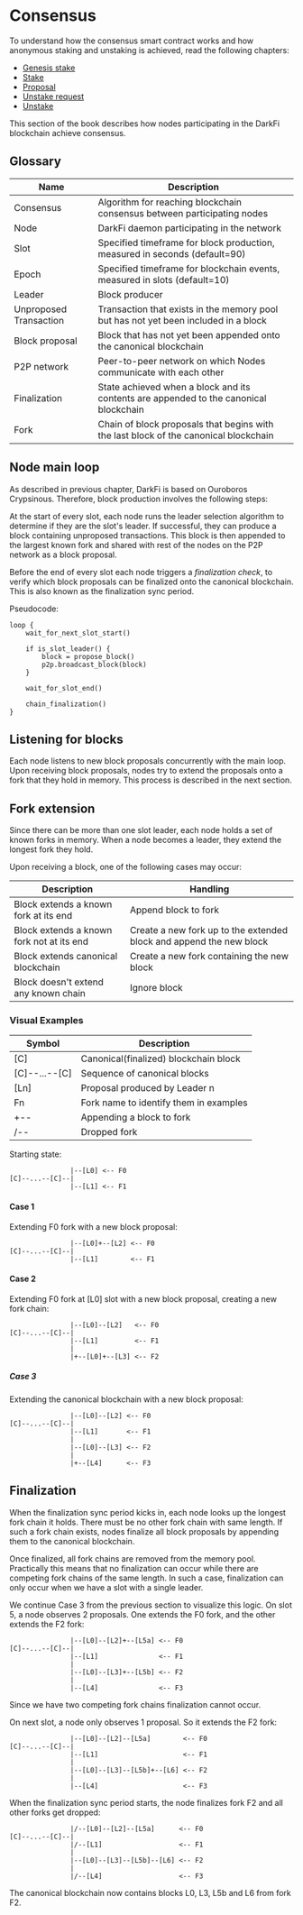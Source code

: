 # Consensus

To understand how the consensus smart contract works and how anonymous
staking and unstaking is achieved, read the following chapters:

* [Genesis stake](consensus/genesis_stake.md)
* [Stake](consensus/stake.md)
* [Proposal](consensus/proposal.md)
* [Unstake request](consensus/unstake_request.md)
* [Unstake](consensus/unstake.md)

This section of the book describes how nodes participating in the DarkFi
blockchain achieve consensus.

## Glossary

| Name                   | Description                                                                               |
|------------------------|-------------------------------------------------------------------------------------------|
| Consensus              | Algorithm for reaching blockchain consensus between participating nodes                   |
| Node                   | DarkFi daemon participating in the network                                                |
| Slot                   | Specified timeframe for block production, measured in seconds (default=90)                |
| Epoch                  | Specified timeframe for blockchain events, measured in slots (default=10)                 |
| Leader                 | Block producer                                                                            |
| Unproposed Transaction | Transaction that exists in the memory pool but has not yet been included in a block       |
| Block proposal         | Block that has not yet been appended onto the canonical blockchain                        |
| P2P network            | Peer-to-peer network on which Nodes communicate with each other                            |
| Finalization           | State achieved when a block and its contents are appended to the canonical blockchain     |
| Fork                   | Chain of block proposals that begins with the last block of the canonical blockchain      |

## Node main loop

As described in previous chapter, DarkFi is based on Ouroboros
Crypsinous. Therefore, block production involves the following steps:

At the start of every slot, each node runs the leader selection algorithm
to determine if they are the slot's leader. If successful, they can
produce a block containing unproposed transactions. This block is then
appended to the largest known fork and shared with rest of the nodes on
the P2P network as a block proposal.

Before the end of every slot each node triggers a _finalization check_,
to verify which block proposals can be finalized onto the canonical
blockchain. This is also known as the finalization sync period.

Pseudocode:
```
loop {
    wait_for_next_slot_start()

    if is_slot_leader() {
        block = propose_block()
        p2p.broadcast_block(block)
    }

    wait_for_slot_end()

    chain_finalization()
}
```

## Listening for blocks

Each node listens to new block proposals concurrently with the main
loop. Upon receiving block proposals, nodes try to extend the proposals
onto a fork that they hold in memory. This process is described in the
next section.

## Fork extension

Since there can be more than one slot leader, each node holds a set of
known forks in memory.  When a node becomes a leader, they extend the
longest fork they hold. 

Upon receiving a block, one of the following cases may occur:

| Description                               | Handling                                                            |
|-------------------------------------------|---------------------------------------------------------------------|
| Block extends a known fork at its end     | Append block to fork                                                |
| Block extends a known fork not at its end | Create a new fork up to the extended block and append the new block |
| Block extends canonical blockchain        | Create a new fork containing the new block                          |
| Block doesn't extend any known chain      | Ignore block                                                        |

### Visual Examples

| Symbol        | Description                            |
|---------------|----------------------------------------|
| [C]           | Canonical(finalized) blockchain block  |
| [C]--...--[C] | Sequence of canonical blocks           |
| [Ln]          | Proposal produced by Leader n          |
| Fn            | Fork name to identify them in examples |
| +--           | Appending a block to fork              |
| /--           | Dropped fork                           |

Starting state:

                   |--[L0] <-- F0
    [C]--...--[C]--|
                   |--[L1] <-- F1

#### Case 1

Extending F0 fork with a new block proposal:

                   |--[L0]+--[L2] <-- F0
    [C]--...--[C]--|
                   |--[L1]        <-- F1

#### Case 2

Extending F0 fork at [L0] slot with a new block proposal, creating a new fork chain:

                   |--[L0]--[L2]   <-- F0
    [C]--...--[C]--|
                   |--[L1]         <-- F1
                   |
                   |+--[L0]+--[L3] <-- F2

##### Case 3

Extending the canonical blockchain with a new block proposal:

                   |--[L0]--[L2] <-- F0
    [C]--...--[C]--|
                   |--[L1]       <-- F1
                   |
                   |--[L0]--[L3] <-- F2
                   |
                   |+--[L4]      <-- F3


## Finalization

When the finalization sync period kicks in, each node looks up the longest
fork chain it holds. There must be no other fork chain with same length.
If such a fork chain exists, nodes finalize all block proposals by appending them
to the canonical blockchain.

Once finalized, all fork chains are removed from the memory pool.
Practically this means that no finalization can occur while there are
competing fork chains of the same length. In such a case, finalization
can only occur when we have a slot with a single leader.

We continue Case 3 from the previous section to visualize this logic.
On slot 5, a node observes 2 proposals. One extends the F0 fork,
and the other extends the F2 fork:

                   |--[L0]--[L2]+--[L5a] <-- F0
    [C]--...--[C]--|
                   |--[L1]               <-- F1
                   |
                   |--[L0]--[L3]+--[L5b] <-- F2
                   |
                   |--[L4]               <-- F3

Since we have two competing fork chains finalization cannot occur.

On next slot, a node only observes 1 proposal. So it extends the
F2 fork:

                   |--[L0]--[L2]--[L5a]        <-- F0
    [C]--...--[C]--|
                   |--[L1]                     <-- F1
                   |
                   |--[L0]--[L3]--[L5b]+--[L6] <-- F2
                   |
                   |--[L4]                     <-- F3

When the finalization sync period starts, the node finalizes fork
F2 and all other forks get dropped:

                   |/--[L0]--[L2]--[L5a]      <-- F0
    [C]--...--[C]--|
                   |/--[L1]                   <-- F1
                   |
                   |--[L0]--[L3]--[L5b]--[L6] <-- F2
                   |
                   |/--[L4]                   <-- F3

The canonical blockchain now contains blocks L0, L3, L5b and L6 from fork F2.

